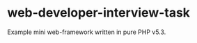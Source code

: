 web-developer-interview-task
============================

Example mini web-framework written in pure PHP v5.3.